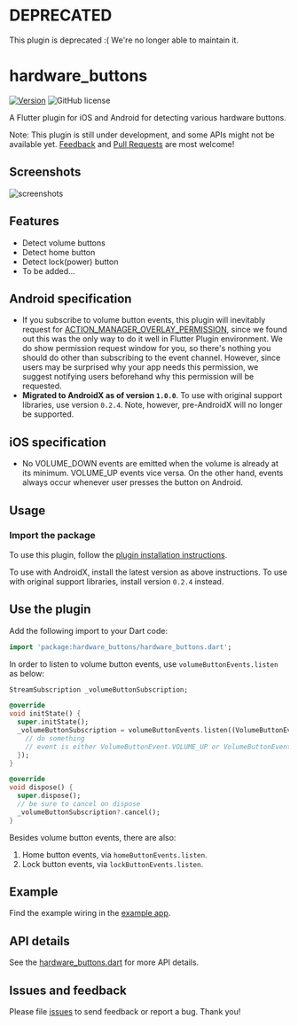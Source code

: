 # DEPRECATED

This plugin is deprecated :( We're no longer able to maintain it. 

# hardware_buttons

[![Version](https://img.shields.io/pub/v/hardware_buttons.svg)](https://pub.dev/packages/hardware_buttons) ![GitHub license](https://img.shields.io/badge/license-MIT-blue.svg?style=flat)

A Flutter plugin for iOS and Android for detecting various hardware buttons.

Note: This plugin is still under development, and some APIs might not be available yet. [Feedback](https://github.com/flutter-moum/flutter_hardware_buttons/issues) and [Pull Requests](https://github.com/flutter-moum/flutter_hardware_buttons/pulls) are most welcome!

## Screenshots

![screenshots](https://user-images.githubusercontent.com/26567846/66265518-14c69900-e853-11e9-8495-8c2966be4e6c.jpg)

## Features

- Detect volume buttons
- Detect home button
- Detect lock(power) button
- To be added...

## Android specification

- If you subscribe to volume button events, this plugin will inevitably request for [ACTION_MANAGER_OVERLAY_PERMISSION](https://developer.android.com/reference/android/provider/Settings.html#ACTION_MANAGE_OVERLAY_PERMISSION), since we found out this was the only way to do it well in Flutter Plugin environment. We do show permission request window for you, so there's nothing you should do other than subscribing to the event channel. However, since users may be surprised why your app needs this permission, we suggest notifying users beforehand why this permission will be requested.
- **Migrated to AndroidX as of version ```1.0.0```**. To use with original support libraries, use version ```0.2.4```. Note, however, pre-AndroidX will no longer be supported.

## iOS specification

- No VOLUME_DOWN events are emitted when the volume is already at its minimum. VOLUME_UP events vice versa. On the other hand, events always occur whenever user presses the button on Android.

## Usage

### Import the package

To use this plugin, follow the [plugin installation instructions](https://pub.dev/packages/hardware_buttons#-installing-tab-).

To use with AndroidX, install the latest version as above instructions. To use with original support libraries, install version ```0.2.4``` instead.

## Use the plugin

Add the following import to your Dart code:

```dart
import 'package:hardware_buttons/hardware_buttons.dart';
```

In order to listen to volume button events, use `volumeButtonEvents.listen` as below:

```dart
StreamSubscription _volumeButtonSubscription;

@override
void initState() {
  super.initState();
  _volumeButtonSubscription = volumeButtonEvents.listen((VolumeButtonEvent event) {
    // do something
    // event is either VolumeButtonEvent.VOLUME_UP or VolumeButtonEvent.VOLUME_DOWN
  });
}

@override
void dispose() {
  super.dispose();
  // be sure to cancel on dispose
  _volumeButtonSubscription?.cancel();
}
```

Besides volume button events, there are also:
1. Home button events, via `homeButtonEvents.listen`.
2. Lock button events, via `lockButtonEvents.listen`.

## Example

Find the example wiring in the [example app](https://github.com/flutter-moum/flutter_hardware_buttons/blob/master/example/lib/main.dart).

## API details

See the [hardware_buttons.dart](https://github.com/flutter-moum/flutter_hardware_buttons/blob/master/lib/hardware_buttons.dart) for more API details.

## Issues and feedback

Please file [issues](https://github.com/flutter-moum/flutter_hardware_buttons/issues) to send feedback or report a bug. Thank you!
